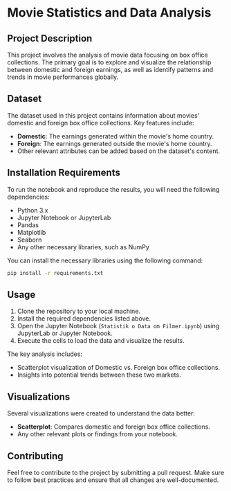 
# Movie Statistics and Data Analysis

## Project Description

This project involves the analysis of movie data focusing on box office collections. The primary goal is to explore and visualize the relationship between domestic and foreign earnings, as well as identify patterns and trends in movie performances globally.

## Dataset

The dataset used in this project contains information about movies' domestic and foreign box office collections. Key features include:

- **Domestic**: The earnings generated within the movie's home country.
- **Foreign**: The earnings generated outside the movie's home country.
- Other relevant attributes can be added based on the dataset's content.

## Installation Requirements

To run the notebook and reproduce the results, you will need the following dependencies:

- Python 3.x
- Jupyter Notebook or JupyterLab
- Pandas
- Matplotlib
- Seaborn
- Any other necessary libraries, such as NumPy

You can install the necessary libraries using the following command:

```bash
pip install -r requirements.txt
```

## Usage

1. Clone the repository to your local machine.
2. Install the required dependencies listed above.
3. Open the Jupyter Notebook (`Statistik o Data om Filmer.ipynb`) using JupyterLab or Jupyter Notebook.
4. Execute the cells to load the data and visualize the results.

The key analysis includes:
- Scatterplot visualization of Domestic vs. Foreign box office collections.
- Insights into potential trends between these two markets.

## Visualizations

Several visualizations were created to understand the data better:
- **Scatterplot**: Compares domestic and foreign box office collections.
- Any other relevant plots or findings from your notebook.

## Contributing

Feel free to contribute to the project by submitting a pull request. Make sure to follow best practices and ensure that all changes are well-documented.